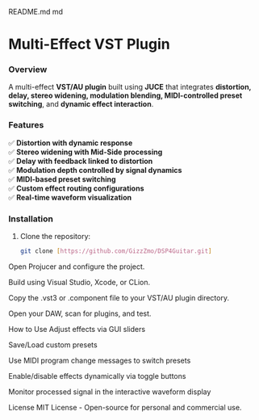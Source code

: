 README.md
md
# Multi-Effect VST Plugin

### **Overview**
A multi-effect **VST/AU plugin** built using **JUCE** that integrates **distortion, delay, stereo widening, modulation blending, MIDI-controlled preset switching**, and **dynamic effect interaction**.

### **Features**
✅ **Distortion with dynamic response**  
✅ **Stereo widening with Mid-Side processing**  
✅ **Delay with feedback linked to distortion**  
✅ **Modulation depth controlled by signal dynamics**  
✅ **MIDI-based preset switching**  
✅ **Custom effect routing configurations**  
✅ **Real-time waveform visualization**  

### **Installation**
1. Clone the repository:
   ```sh
   git clone [https://github.com/GizzZmo/DSP4Guitar.git]
Open Projucer and configure the project.

Build using Visual Studio, Xcode, or CLion.

Copy the .vst3 or .component file to your VST/AU plugin directory.

Open your DAW, scan for plugins, and test.

How to Use
Adjust effects via GUI sliders

Save/Load custom presets

Use MIDI program change messages to switch presets

Enable/disable effects dynamically via toggle buttons

Monitor processed signal in the interactive waveform display

License
MIT License - Open-source for personal and commercial use.
